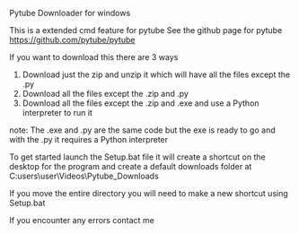 Pytube Downloader for windows

This is a extended cmd feature for pytube
See the github page for pytube https://github.com/pytube/pytube

If you want to download this there are 3 ways
1. Download just the zip and unzip it which will have all the files except the .py
2. Download all the files except the .zip and .py
3. Download all the files except the .zip and .exe and use a Python interpreter to run it

note: The .exe and .py are the same code but the exe is ready to go and with the .py it requires a Python interpreter

To get started launch the Setup.bat file it will create a shortcut on the desktop for
the program and create a default downloads folder at C:users\user\Videos\Pytube_Downloads

If you move the entire directory you will need to make a new shortcut using Setup.bat

If you encounter any errors contact me
